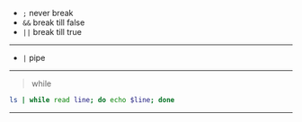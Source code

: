 * `;`   never break
* `&&`  break till false
* `||`  break till true

---

* `|`   pipe

---

> while

```sh
ls | while read line; do echo $line; done
```

---
